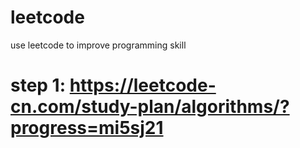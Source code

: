 # leetcode

use leetcode to improve programming skill

# step 1: <https://leetcode-cn.com/study-plan/algorithms/?progress=mi5sj21>

